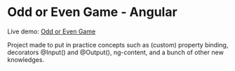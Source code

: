 # Odd or Even Game - Angular

Live demo: [Odd or Even Game](https://joaokbmartins.github.io/angular-odd-even-game/)

Project made to put in practice concepts such as (custom) property binding, decorators @Input() and @Output(), ng-content, and a bunch of other new knowledges.
